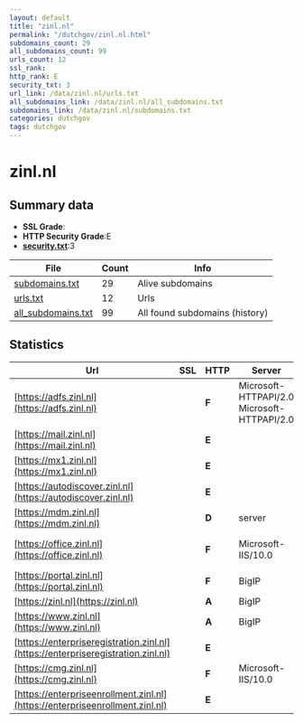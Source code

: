 ```yaml
---
layout: default
title: "zinl.nl"
permalink: "/dutchgov/zinl.nl.html"
subdomains_count: 29
all_subdomains_count: 99
urls_count: 12
ssl_rank: 
http_rank: E
security_txt: 3
url_link: /data/zinl.nl/urls.txt
all_subdomains_link: /data/zinl.nl/all_subdomains.txt
subdomains_link: /data/zinl.nl/subdomains.txt
categories: dutchgov
tags: dutchgov
---
```



# zinl.nl
## Summary data


 - **SSL Grade**:
 - **HTTP Security Grade**:E
 - **[security.txt](https://www.digitaleoverheid.nl/nieuws/standaard-security-txt-nu-verplicht-voor-overheid/)**:3


| File       | Count | Info |
|------------|-------|------|
|[subdomains.txt](/DutchGovScope/data/zinl.nl/subdomains.txt)|29|Alive subdomains|
|[urls.txt](/DutchGovScope/data/zinl.nl/urls.txt)|12|Urls|
|[all_subdomains.txt](/DutchGovScope/data/zinl.nl/all_subdomains.txt)|99|All found subdomains (history)|


## Statistics


| Url | SSL | HTTP | Server | Cookie | HSTS | CORS | CTO | CSP | XFO | XXP | RP |FP| Tech |Title |
|--------|-------|-------|------|------|------|------|------|------|------|------|------|------|------|------|
|[https://adfs.zinl.nl](https://adfs.zinl.nl)| | **F**|Microsoft-HTTPAPI/2.0 Microsoft-HTTPAPI/2.0| | | | | | | | :white_check_mark: | |Microsoft HTTPAPI:2.0|Not Found|
|[https://mail.zinl.nl](https://mail.zinl.nl)| | **E**|| | | | | | | | :white_check_mark: | |||
|[https://mx1.zinl.nl](https://mx1.zinl.nl)| | **E**|| | | | | | | | :white_check_mark: | |||
|[https://autodiscover.zinl.nl](https://autodiscover.zinl.nl)| | **E**|| | | | | | | | :white_check_mark: | |||
|[https://mdm.zinl.nl](https://mdm.zinl.nl)| | **D**|server| | | | | | :white_check_mark: | :white_check_mark: | :white_check_mark: | ||302 Found|
|[https://office.zinl.nl](https://office.zinl.nl)| | **F**|Microsoft-IIS/10.0| | | | | | | | :white_check_mark: | |IIS:10.0 Microsoft ASP.NET:4.0.30319 Windows Server|404 - File or di...|
|[https://portal.zinl.nl](https://portal.zinl.nl)| | **F**|BigIP|:warning: | | | | | :white_check_mark: | | :white_check_mark: | |F5 BigIP||
|[https://zinl.nl](https://zinl.nl)| | **A**|BigIP| |:white_check_mark: | | |:warning: | :white_check_mark: | :white_check_mark: | :white_check_mark: | |F5 BigIP HSTS||
|[https://www.zinl.nl](https://www.zinl.nl)| | **A**|BigIP| |:white_check_mark: | | |:warning: | :white_check_mark: | :white_check_mark: | :white_check_mark: | |F5 BigIP HSTS||
|[https://enterpriseregistration.zinl.nl](https://enterpriseregistration.zinl.nl)| | **E**|| | | | | | | | :white_check_mark: | |||
|[https://cmg.zinl.nl](https://cmg.zinl.nl)| | **F**|Microsoft-IIS/10.0| | | | | | | | :white_check_mark: | |IIS:10.0 Windows Server|403 - Forbidden:...|
|[https://enterpriseenrollment.zinl.nl](https://enterpriseenrollment.zinl.nl)| | **E**|| | | | | | | | :white_check_mark: | |HSTS||

